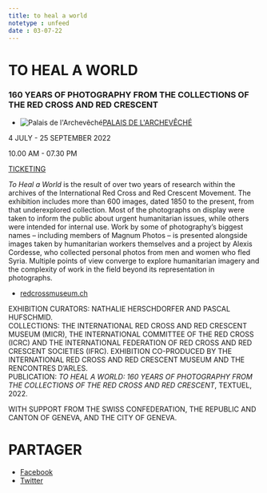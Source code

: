 ```yaml
---
title: to heal a world
notetype : unfeed
date : 03-07-22
---
```


# TO HEAL A WORLD

### 160 YEARS OF PHOTOGRAPHY FROM THE COLLECTIONS OF THE RED CROSS AND RED CRESCENT

-   ![Palais de l'Archevêché](https://www.rencontres-arles.com/files/place_number_thumbnail_630.png)[PALAIS DE L'ARCHEVÊCHÉ](https://www.rencontres-arles.com/en/expositions/map?p[]=16&)
    

4 JULY - 25 SEPTEMBER 2022

10.00 AM - 07.30 PM

[TICKETING](https://billetterie.rencontres-arles.com/prestation/Billetterie.html?process=7&switch=1&locale=fr)

_To Heal a World_ is the result of over two years of research within the archives of the International Red Cross and Red Crescent Movement. The exhibition includes more than 600 images, dated 1850 to the present, from that underexplored collection. Most of the photographs on display were taken to inform the public about urgent humanitarian issues, while others were intended for internal use. Work by some of photography’s biggest names – including members of Magnum Photos – is presented alongside images taken by humanitarian workers themselves and a project by Alexis Cordesse, who collected personal photos from men and women who fled Syria. Multiple points of view converge to explore humanitarian imagery and the complexity of work in the field beyond its representation in photographs.

-   [redcrossmuseum.ch](https://www.redcrossmuseum.ch/)

EXHIBITION CURATORS: NATHALIE HERSCHDORFER AND PASCAL HUFSCHMID.  
COLLECTIONS: THE INTERNATIONAL RED CROSS AND RED CRESCENT MUSEUM (MICR), THE INTERNATIONAL COMMITTEE OF THE RED CROSS (ICRC) AND THE INTERNATIONAL FEDERATION OF RED CROSS AND RED CRESCENT SOCIETIES (IFRC). EXHIBITION CO-PRODUCED BY THE INTERNATIONAL RED CROSS AND RED CRESCENT MUSEUM AND THE RENCONTRES D’ARLES.  
PUBLICATION: _TO HEAL A WORLD: 160 YEARS OF PHOTOGRAPHY FROM THE COLLECTIONS OF THE RED CROSS AND RED CRESCENT_, TEXTUEL, 2022.  
  
WITH SUPPORT FROM THE SWISS CONFEDERATION, THE REPUBLIC AND CANTON OF GENEVA, AND THE CITY OF GENEVA.

# PARTAGER

-   [Facebook](http://www.addthis.com/bookmark.php "Partager sur Facebook")
-   [Twitter](http://www.addthis.com/bookmark.php "Partager sur Twitter")